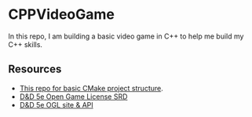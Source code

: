 # CPPVideoGame

In this repo, I am building a basic video game in C++ to help me build my
C++ skills.


## Resources

 * [This repo for basic CMake project structure](https://github.com/telpirion/CMakePractice).
 * [D&D 5e Open Game License SRD](https://media.wizards.com/2016/downloads/DND/SRD-OGL_V5.1.pdf)
 * [D&D 5e OGL site & API](https://open5e.com/)
